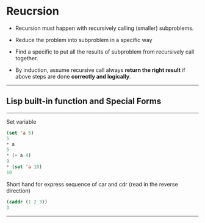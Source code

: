 
# Reucrsion

- Recursion must happen with recursively calling (smaller) subproblems.
  
- Reduce the problem into subproblem in a specific way

- Find a specific to put all the results of subproblem from recursively call together.

- By induction, assume recursive call always **return the right result** if above steps are done **correctly and logically**.
---
## Lisp built-in function and Special Forms
---
Set variable
```lisp
(set 'a 5)
5
* a
5
* (+ a 4)
9
* (set 'a 10)
10
```
Short hand for express sequence of car and cdr (read in the reverse direction)
```lisp
(caddr (1 2 3))
3
```
---